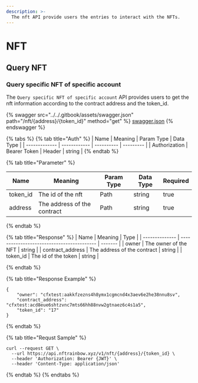 ```yaml
---
description: >-
  The nft API provide users the entries to interact with the NFTs.
---
```


# NFT

## Query NFT

### Query specific NFT of specific account
The `Query specific NFT of specific account` API provides users to get the nft information according to the contract address and the token_id.

{% swagger src="../../.gitbook/assets/swagger.json" path="/nft/{address}/{token_id}" method="get" %}
[swagger.json](../../.gitbook/assets/swagger.json)
{% endswagger %}

{% tabs %}
{% tab title="Auth" %}
| Name          | Meaning      | Param Type | Data Type |
| ------------- | ------------ | ---------- | --------- |
| Authorization | Bearer Token | Header     | string    |
{% endtab %}

{% tab title="Parameter" %}
<table><thead><tr><th>Name</th><th>Meaning</th><th>Param Type</th><th>Data Type</th><th data-type="checkbox">Required</th></tr></thead><tbody><tr><td>token_id</td><td>The id of the nft</td><td>Path</td><td>string</td><td>true</td></tr><tr><td>address</td><td>The address of the contract</td><td>Path</td><td>string</td><td>true</td></tr></tbody></table>
{% endtab %}

{% tab title="Response" %}
| Name           | Meaning                                    | Type    |
| -------------- | ------------------------------------------ | ------- |
| owner             | The owner of the NFT                                   | string                     |
| contract_address        | The address of the contract                        | string |
| token_id    | The id of the token                     | string |

{% endtab %}

{% tab title="Response Example" %}
```
{
    "owner": "cfxtest:aakkfzezns4h8ymx1cgmcnd4x3aev6e2he38nnu8sv",
    "contract_address": "cfxtest:acd8eue6shtzvnc7mts66hh88nvw2gtnaez6c4s1a5",
    "token_id": "17"
}
```
{% endtab %}

{% tab title="Requst Sample" %}
```
curl --request GET \
  --url https://api.nftrainbow.xyz/v1/nft/{address}/{token_id} \
  --header 'Authorization: Bearer {JWT}' \
  --header 'Content-Type: application/json'
```
{% endtab %}
{% endtabs %}